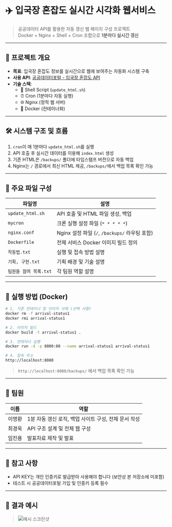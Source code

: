 # ✈️ 입국장 혼잡도 실시간 시각화 웹서비스

> 공공데이터 API를 활용한 자동 갱신 웹 페이지 구성 프로젝트  
> Docker + Nginx + Shell + Cron 조합으로 **1분마다 실시간 갱신**

---

## 📌 프로젝트 개요

- **목표**: 입국장 혼잡도 정보를 실시간으로 웹에 보여주는 자동화 시스템 구축
- **사용 API**: [공공데이터포털 - 입국장 혼잡도 API](https://www.data.go.kr/tcs/dss/selectApiDataDetailView.do?publicDataPk=15058243)
- **기술 스택**:
  - 🐚 Shell Script (`update_html.sh`)
  - ⏰ Cron (1분마다 자동 실행)
  - 🌐 Nginx (정적 웹 서버)
  - 🐳 Docker (컨테이너화)

---

## 🛠️ 시스템 구조 및 흐름

1. `cron`이 매 1분마다 `update_html.sh`를 실행
2. API 호출 후 실시간 데이터를 이용해 `index.html` 생성
3. 기존 HTML은 `/backups/` 폴더에 타임스탬프 버전으로 자동 백업
4. Nginx는 `/` 경로에서 최신 HTML 제공, `/backups/`에서 백업 목록 확인 가능

---

## 📁 주요 파일 구성

| 파일명                | 설명 |
|------------------------|------|
| `update_html.sh`       | API 호출 및 HTML 파일 생성, 백업 |
| `mycron`               | 크론 실행 설정 파일 (`* * * * *`) |
| `nginx.conf`           | Nginx 설정 파일 (`/`, `/backups/` 라우팅 포함) |
| `Dockerfile`           | 전체 서비스 Docker 이미지 빌드 정의 |
| `작동법.txt`           | 실행 및 접속 방법 설명 |
| `기획, 구현.txt`       | 기획 배경 및 기술 설명 |
| `팀원들 참여 목록.txt` | 각 팀원 역할 설명 |

---

## 🚀 실행 방법 (Docker)

```bash
# 1. 기존 컨테이너 및 이미지 삭제 (선택 사항)
docker rm -f arrival-status1
docker rmi arrival-status1

# 2. 이미지 빌드
docker build -t arrival-status1 .

# 3. 컨테이너 실행
docker run -d -p 8080:80 --name arrival-status1 arrival-status1

# 4. 접속 주소
http://localhost:8080
```

> `http://localhost:8080/backups/` 에서 백업 목록 확인 가능

---

## 👥 팀원

| 이름     | 역할 |
|----------|------|
| 이명환 | 1분 자동 갱신 로직, 백업 사이트 구성, 전체 문서 작성 |
| 최경욱 | API 구조 설계 및 전체 웹 구성 |
| 임진용 | 발표자료 제작 및 발표 |

---

## 📝 참고 사항

- API KEY는 개인 인증키로 발급받아 사용해야 합니다 (보안상 본 저장소에 미포함)
- 테스트 시 공공데이터포털 가입 및 인증키 등록 필수

---

## 📌 결과 예시

> ![예시 스크린샷](https://user-images.githubusercontent.com/your-image-url/preview.png)

